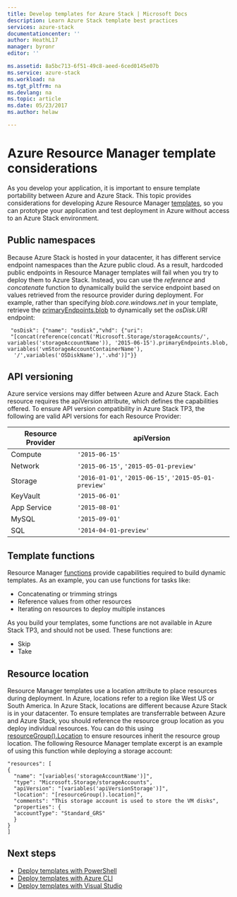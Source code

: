 ```yaml
---
title: Develop templates for Azure Stack | Microsoft Docs
description: Learn Azure Stack template best practices
services: azure-stack
documentationcenter: ''
author: HeathL17
manager: byronr
editor: ''

ms.assetid: 8a5bc713-6f51-49c8-aeed-6ced0145e07b
ms.service: azure-stack
ms.workload: na
ms.tgt_pltfrm: na
ms.devlang: na
ms.topic: article
ms.date: 05/23/2017
ms.author: helaw

---
```

# Azure Resource Manager template considerations
As you develop your application, it is important to ensure template portability between Azure and Azure Stack.  This topic provides considerations for developing Azure Resource Manager [templates](http://download.microsoft.com/download/E/A/4/EA4017B5-F2ED-449A-897E-BD92E42479CE/Getting_Started_With_Azure_Resource_Manager_white_paper_EN_US.pdf), so you can prototype your application and test deployment in Azure without access to an Azure Stack environment.

## Public namespaces
Because Azure Stack is hosted in your datacenter, it has different service endpoint namespaces than the Azure public cloud. As a result, hardcoded public endpoints in Resource Manager templates will fail when you try to deploy them to Azure Stack. Instead, you can use the *reference* and *concatenate* function to dynamically build the service endpoint based on values retrieved from the resource provider during deployment. For example, rather than specifying *blob.core.windows.net* in your template, retrieve the [primaryEndpoints.blob](https://github.com/Azure/AzureStack-QuickStart-Templates/blob/master/101-simple-windows-vm/azuredeploy.json#L201) to dynamically set the *osDisk.URI* endpoint:

     "osDisk": {"name": "osdisk","vhd": {"uri": 
     "[concat(reference(concat('Microsoft.Storage/storageAccounts/', variables('storageAccountName')), '2015-06-15').primaryEndpoints.blob, variables('vmStorageAccountContainerName'),
      '/',variables('OSDiskName'),'.vhd')]"}}

## API versioning
Azure service versions may differ between Azure and Azure Stack. Each resource requires the apiVersion attribute, which defines the capabilities offered. To ensure API version compatibility in Azure Stack TP3, the following are valid API versions for each Resource Provider:

| Resource Provider | apiVersion |
| --- | --- |
| Compute |`'2015-06-15'` |
| Network |`'2015-06-15'`, `'2015-05-01-preview'` |
| Storage |`'2016-01-01'`, `'2015-06-15'`, `'2015-05-01-preview'` |
| KeyVault | `'2015-06-01'` |
| App Service |`'2015-08-01'` |
| MySQL |`'2015-09-01'` |
| SQL |`'2014-04-01-preview'` |

## Template functions
Resource Manager [functions](../azure-resource-manager/resource-group-template-functions.md) provide capabilities required to build dynamic templates. As an example, you can use functions for tasks like:

* Concatenating or trimming strings 
* Reference values from other resources
* Iterating on resources to deploy multiple instances 

As you build your templates, some functions are not available in Azure Stack TP3, and should not be used. These functions are:

* Skip
* Take

## Resource location
Resource Manager templates use a location attribute to place resources during deployment. In Azure, locations refer to a region like West US or South America. In Azure Stack, locations are different because Azure Stack is in your datacenter.  To ensure templates are transferrable between Azure and Azure Stack, you should reference the resource group location as you deploy individual resources. You can do this using [resourceGroup().Location](https://github.com/Azure/AzureStack-QuickStart-Templates/blob/master/101-simple-windows-vm/azuredeploy.json#L54) to ensure resources inherit the resource group location.  The following Resource Manager template excerpt is an example of using this function while deploying a storage account:

    "resources": [
    {
      "name": "[variables('storageAccountName')]",
      "type": "Microsoft.Storage/storageAccounts",
      "apiVersion": "[variables('apiVersionStorage')]",
      "location": "[resourceGroup().location]",
      "comments": "This storage account is used to store the VM disks",
      "properties": {
      "accountType": "Standard_GRS"
      }
    }
    ]


## Next steps
* [Deploy templates with PowerShell](azure-stack-deploy-template-powershell.md)
* [Deploy templates with Azure CLI](azure-stack-deploy-template-command-line.md)
* [Deploy templates with Visual Studio](azure-stack-deploy-template-visual-studio.md)


